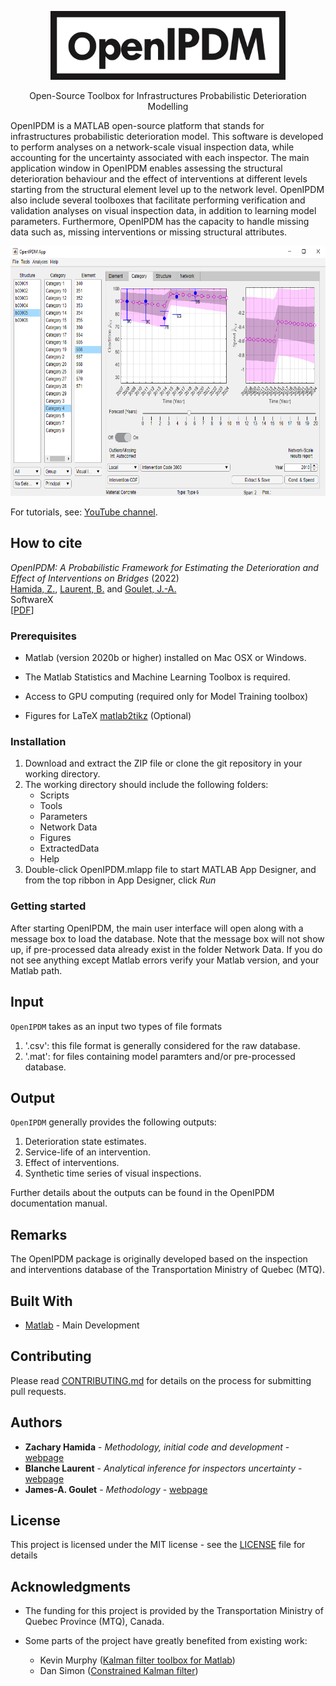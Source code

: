 <p align="center">
<img src="/Help/OpenIPDM.png" height="110">

<p align="center">
Open-Source Toolbox for Infrastructures Probabilistic Deterioration Modelling 
</p>

OpenIPDM is a MATLAB open-source platform that stands for infrastructures probabilistic deterioration model. This software is developed to perform analyses on a network-scale visual inspection data, while accounting for the uncertainty associated with each inspector.
The main application window in OpenIPDM enables assessing the structural deterioration behaviour and the effect of interventions at different levels starting from the structural element level up to the network level.
OpenIPDM also include several toolboxes that facilitate performing verification and validation analyses on visual inspection data, in addition to learning model parameters.
Furthermore, OpenIPDM has the capacity to handle missing data such as, missing interventions or missing structural attributes.

<p align="center">
<img src="/Help/OpenIPDMMain.png" height="400">
    
For tutorials, see: [YouTube channel](https://youtube.com/playlist?list=PLSng2Crfnjmpu7RbEsfExY3gwI2FwxIjU).

## How to cite

*OpenIPDM: A Probabilistic Framework for Estimating the Deterioration and Effect of Interventions on Bridges* (2022) <br/>[Hamida, Z.](https://zachamida.github.io), [Laurent, B.](http://profs.polymtl.ca/jagoulet/Site/Goulet_web_page_BLAURENT.html) and [Goulet, J.-A.](http://profs.polymtl.ca/jagoulet/Site/Goulet_web_page_MAIN.html)<br/>SoftwareX 
 <br/>[[PDF](https://doi.org/10.1016/j.softx.2022.101077)] <!---[[EndNote]()] [[BibTex]()] -->

### Prerequisites

- Matlab (version 2020b or higher) installed on Mac OSX or Windows.

- The Matlab Statistics and Machine Learning Toolbox is required.

- Access to GPU computing (required only for Model Training toolbox)

- Figures for LaTeX [matlab2tikz](https://github.com/matlab2tikz/matlab2tikz) (Optional)

### Installation

1. Download and extract the ZIP file or clone the git repository in your working directory. 
2. The working directory should include the following folders:
    - Scripts
    - Tools
    - Parameters
    - Network Data
    - Figures
    - ExtractedData
    - Help
3. Double-click OpenIPDM.mlapp file to start MATLAB App Designer, and from the top ribbon in App Designer, click *Run*


### Getting started
After starting OpenIPDM, the main user interface will open along with a message box to load the database. Note that the message box will not show up, if pre-processed data already exist in the folder Network Data. 
If you do not see anything except Matlab errors verify your Matlab version, and your Matlab path.

## Input

`OpenIPDM` takes as an input two types of file formats

1. '.csv': this file format is generally considered for the raw database.
2. '.mat': for files containing model paramters and/or pre-processed database.

## Output

`OpenIPDM` generally provides the following outputs:

1. Deterioration state estimates. 
2. Service-life of an intervention.
3. Effect of interventions.
4. Synthetic time series of visual inspections.

Further details about the outputs can be found in the OpenIPDM documentation manual.

## Remarks

The OpenIPDM package is originally developed based on the inspection and interventions database of the Transportation Ministry of Quebec (MTQ).

## Built With

* [Matlab](https://www.mathworks.com/products/matlab.html) - Main Development

## Contributing

Please read [CONTRIBUTING.md](https://gist.github.com/PurpleBooth/b24679402957c63ec426) for details on the process for submitting pull requests.


## Authors

* **Zachary Hamida** - *Methodology, initial code and development* - [webpage](https://zachamida.github.io)
* **Blanche Laurent** - *Analytical inference for inspectors uncertainty* - [webpage](http://profs.polymtl.ca/jagoulet/Site/Goulet_web_page_BLAURENT.html)
* **James-A. Goulet** - *Methodology* - [webpage](http://profs.polymtl.ca/jagoulet/Site/Goulet_web_page_MAIN.html) 

## License

This project is licensed under the MIT license - see the [LICENSE](LICENSE.md) file for details

## Acknowledgments

- The funding for this project is provided by the Transportation Ministry of Quebec Province (MTQ), Canada.

- Some parts of the project have greatly benefited from existing work:

    - Kevin Murphy ([Kalman filter toolbox for Matlab](https://www.cs.ubc.ca/~murphyk/Software/Kalman/kalman.html#other))
    - Dan Simon ([Constrained Kalman filter](https://academic.csuohio.edu/simond/ConstrKF/))

